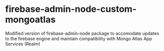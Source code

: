 # firebase-admin-node-custom-mongoatlas
Modified version of firebase-admin-node package to accomodate updates to the firebase engine and maintain compatibility with Mongo Atlas App Services (Realm)
